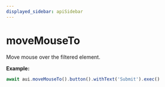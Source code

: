 ```yaml
---
displayed_sidebar: apiSidebar
---
```

# moveMouseTo

Move mouse over the filtered element.

**Example:**
```typescript 
await aui.moveMouseTo().button().withText('Submit').exec()
```

